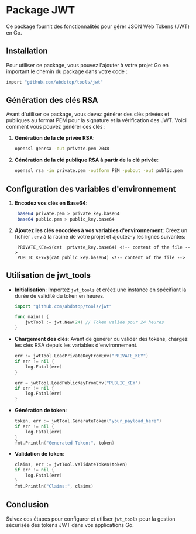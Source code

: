# Package JWT

Ce package fournit des fonctionnalités pour gérer JSON Web Tokens (JWT) en Go.

## Installation

Pour utiliser ce package, vous pouvez l'ajouter à votre projet Go en important le chemin du package dans votre code :

   ```bash
   import "github.com/abdotop/tools/jwt"
   ```

## Génération des clés RSA

Avant d'utiliser ce package, vous devez générer des clés privées et publiques au format PEM pour la signature et la vérification des JWT. Voici comment vous pouvez générer ces clés :

1. **Génération de la clé privée RSA**:
   ```bash
   openssl genrsa -out private.pem 2048
   ```

2. **Génération de la clé publique RSA à partir de la clé privée**:
   ```bash
   openssl rsa -in private.pem -outform PEM -pubout -out public.pem
   ```

## Configuration des variables d'environnement

1. **Encodez vos clés en Base64**:
   ```bash
    base64 private.pem > private_key.base64
    base64 public.pem > public_key.base64

   ```

2. **Ajoutez les clés encodées à vos variables d'environnement**:
   Créez un fichier `.env` à la racine de votre projet et ajoutez-y les lignes suivantes:
   ```
    PRIVATE_KEY=$(cat  private_key.base64) <!-- content of the file -->
    PUBLIC_KEY=$(cat public_key.base64) <!-- content of the file -->
   ```

## Utilisation de jwt_tools

- **Initialisation**:
  Importez `jwt_tools` et créez une instance en spécifiant la durée de validité du token en heures.
  ```go
  import "github.com/abdotop/tools/jwt"

  func main() {
      jwtTool := jwt.New(24) // Token valide pour 24 heures
  }
  ```

- **Chargement des clés**:
  Avant de générer ou valider des tokens, chargez les clés RSA depuis les variables d'environnement.
  ```go
  err := jwtTool.LoadPrivateKeyFromEnv("PRIVATE_KEY")
  if err != nil {
      log.Fatal(err)
  }

  err = jwtTool.LoadPublicKeyFromEnv("PUBLIC_KEY")
  if err != nil {
      log.Fatal(err)
  }
  ```

- **Génération de token**:
  ```go
  token, err := jwtTool.GenerateToken("your_payload_here")
  if err != nil {
      log.Fatal(err)
  }
  fmt.Println("Generated Token:", token)
  ```

- **Validation de token**:
  ```go
  claims, err := jwtTool.ValidateToken(token)
  if err != nil {
      log.Fatal(err)
  }
  fmt.Println("Claims:", claims)
  ```

## Conclusion
Suivez ces étapes pour configurer et utiliser `jwt_tools` pour la gestion sécurisée des tokens JWT dans vos applications Go.
